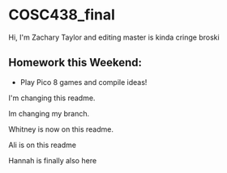 # COSC438_final

Hi, I'm Zachary Taylor and editing master is kinda cringe broski

## Homework this Weekend: 
- Play Pico 8 games and compile ideas! 

I'm changing this readme. 

Im changing my branch. 

Whitney is now on this readme. 

Ali is on this readme

Hannah is finally also here
